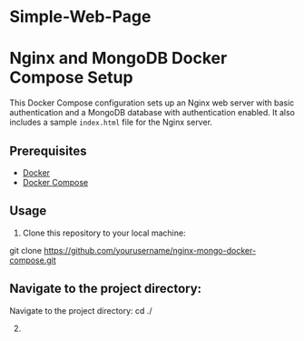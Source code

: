 # Simple-Web-Page
# Nginx and MongoDB Docker Compose Setup

This Docker Compose configuration sets up an Nginx web server with basic authentication and a MongoDB database with authentication enabled. It also includes a sample `index.html` file for the Nginx server.

## Prerequisites

- [Docker](https://docs.docker.com/get-docker/)
- [Docker Compose](https://docs.docker.com/compose/install/)

## Usage

1. Clone this repository to your local machine:

git clone https://github.com/yourusername/nginx-mongo-docker-compose.git

## Navigate to the project directory:
Navigate to the project directory:
cd ./

2. 

